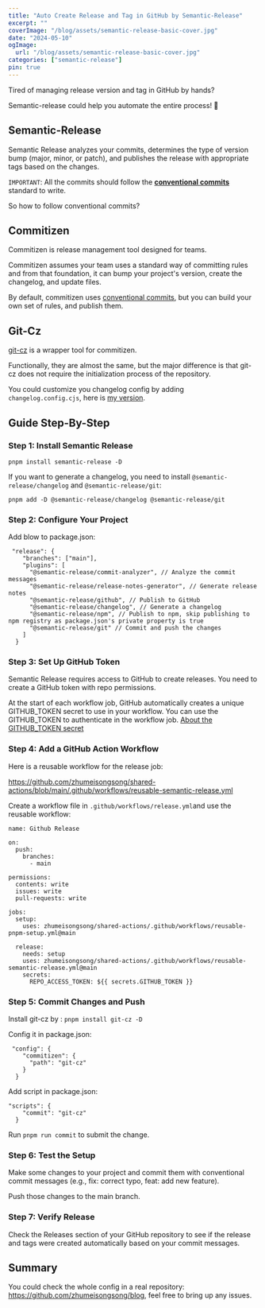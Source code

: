 ```yaml
---
title: "Auto Create Release and Tag in GitHub by Semantic-Release"
excerpt: ""
coverImage: "/blog/assets/semantic-release-basic-cover.jpg"
date: "2024-05-10"
ogImage:
  url: "/blog/assets/semantic-release-basic-cover.jpg"
categories: ["semantic-release"]
pin: true
---
```


Tired of managing release version and tag in GitHub by hands?

Semantic-release could help you automate the entire process! 🚀

## Semantic-Release

Semantic Release analyzes your commits, determines the type of version bump (major, minor, or patch), and publishes the release with appropriate tags based on the changes.

`IMPORTANT`: All the commits should follow the **[conventional commits](https://www.conventionalcommits.org)** standard to write.

So how to follow conventional commits?

## Commitizen

Commitizen is release management tool designed for teams.

Commitizen assumes your team uses a standard way of committing rules and from that foundation, it can bump your project's version, create the changelog, and update files.

By default, commitizen uses [conventional commits](https://www.conventionalcommits.org), but you can build your own set of rules, and publish them.

## Git-Cz

[git-cz](https://github.com/streamich/git-cz) is a wrapper tool for commitizen.

Functionally, they are almost the same, but the major difference is that git-cz does not require the initialization process of the repository.

You could customize you changelog config by adding `changelog.config.cjs`, here is [my version](https://www.npmjs.com/package/@zhumeisong/git-cz-config).


## Guide Step-By-Step

### Step 1: Install Semantic Release

`pnpm install semantic-release -D`

If you want to generate a changelog, you need to install `@semantic-release/changelog` and `@semantic-release/git`:

`pnpm add -D @semantic-release/changelog @semantic-release/git`

### Step 2: Configure Your Project

Add blow to package.json:

```
 "release": {
    "branches": ["main"],
    "plugins": [
      "@semantic-release/commit-analyzer", // Analyze the commit messages
      "@semantic-release/release-notes-generator", // Generate release notes
      "@semantic-release/github", // Publish to GitHub
      "@semantic-release/changelog", // Generate a changelog
      "@semantic-release/npm", // Publish to npm, skip publishing to npm registry as package.json's private property is true
      "@semantic-release/git" // Commit and push the changes
    ]
  }

```

### Step 3: Set Up GitHub Token

Semantic Release requires access to GitHub to create releases. You need to create a GitHub token with repo permissions.

At the start of each workflow job, GitHub automatically creates a unique GITHUB_TOKEN secret to use in your workflow. You can use the GITHUB_TOKEN to authenticate in the workflow job. [About the GITHUB_TOKEN secret](https://docs.github.com/en/actions/security-for-github-actions/security-guides/automatic-token-authentication#about-the-github_token-secret)



### Step 4: Add a GitHub Action Workflow

Here is a reusable workflow for the release job: 

https://github.com/zhumeisongsong/shared-actions/blob/main/.github/workflows/reusable-semantic-release.yml

Create a workflow file in `.github/workflows/release.yml`and use the reusable workflow:

```
name: Github Release

on:
  push:
    branches:
      - main

permissions:
  contents: write
  issues: write
  pull-requests: write

jobs:
  setup:
    uses: zhumeisongsong/shared-actions/.github/workflows/reusable-pnpm-setup.yml@main

  release:
    needs: setup
    uses: zhumeisongsong/shared-actions/.github/workflows/reusable-semantic-release.yml@main
    secrets:
      REPO_ACCESS_TOKEN: ${{ secrets.GITHUB_TOKEN }}
```

### Step 5: Commit Changes and Push

Install git-cz by : `pnpm install git-cz -D`

Config it in package.json:
```
 "config": {
    "commitizen": {
      "path": "git-cz"
    }
  }
```

Add script in package.json:

```
"scripts": {
    "commit": "git-cz"
  }
```

Run `pnpm run commit` to submit the change.

### Step 6: Test the Setup

Make some changes to your project and commit them with conventional commit messages (e.g., fix: correct typo, feat: add new feature).

Push those changes to the main branch.

### Step 7: Verify Release

Check the Releases section of your GitHub repository to see if the release and tags were created automatically based on your commit messages.

## Summary

You could check the whole config in a real repository: https://github.com/zhumeisongsong/blog, feel free to bring up any issues.
